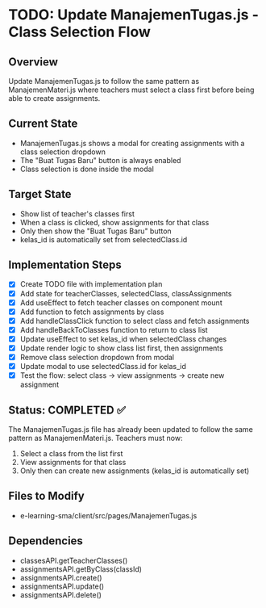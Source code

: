 # TODO: Update ManajemenTugas.js - Class Selection Flow

## Overview
Update ManajemenTugas.js to follow the same pattern as ManajemenMateri.js where teachers must select a class first before being able to create assignments.

## Current State
- ManajemenTugas.js shows a modal for creating assignments with a class selection dropdown
- The "Buat Tugas Baru" button is always enabled
- Class selection is done inside the modal

## Target State
- Show list of teacher's classes first
- When a class is clicked, show assignments for that class
- Only then show the "Buat Tugas Baru" button
- kelas_id is automatically set from selectedClass.id

## Implementation Steps
- [x] Create TODO file with implementation plan
- [x] Add state for teacherClasses, selectedClass, classAssignments
- [x] Add useEffect to fetch teacher classes on component mount
- [x] Add function to fetch assignments by class
- [x] Add handleClassClick function to select class and fetch assignments
- [x] Add handleBackToClasses function to return to class list
- [x] Update useEffect to set kelas_id when selectedClass changes
- [x] Update render logic to show class list first, then assignments
- [x] Remove class selection dropdown from modal
- [x] Update modal to use selectedClass.id for kelas_id
- [x] Test the flow: select class -> view assignments -> create new assignment

## Status: COMPLETED ✅
The ManajemenTugas.js file has already been updated to follow the same pattern as ManajemenMateri.js. Teachers must now:
1. Select a class from the list first
2. View assignments for that class
3. Only then can create new assignments (kelas_id is automatically set)

## Files to Modify
- e-learning-sma/client/src/pages/ManajemenTugas.js

## Dependencies
- classesAPI.getTeacherClasses()
- assignmentsAPI.getByClass(classId)
- assignmentsAPI.create()
- assignmentsAPI.update()
- assignmentsAPI.delete()
